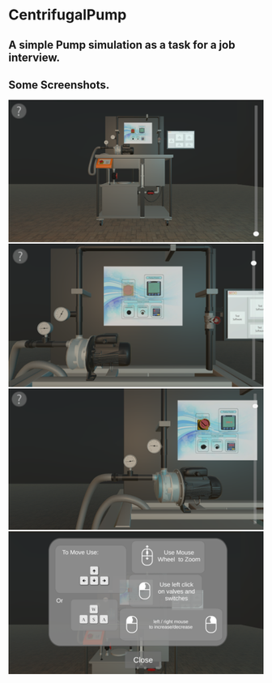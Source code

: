 # CentrifugalPump

## A simple Pump simulation as a task for a job interview.

## Some Screenshots.

![App Screenshot](https://github.com/MohamedNourSadek/Centrifugal-Pump-Simulation/blob/main/Screenshots/1.png)
![App Screenshot](https://github.com/MohamedNourSadek/Centrifugal-Pump-Simulation/blob/main/Screenshots/2.png)
![App Screenshot](https://github.com/MohamedNourSadek/Centrifugal-Pump-Simulation/blob/main/Screenshots/3.png)
![App Screenshot](https://github.com/MohamedNourSadek/Centrifugal-Pump-Simulation/blob/main/Screenshots/4.png)
